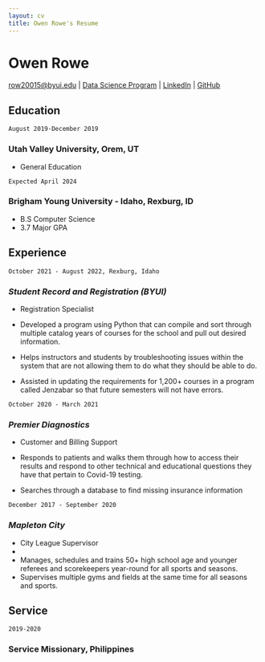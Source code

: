 ```yaml
---
layout: cv
title: Owen Rowe's Resume
---
```

# Owen Rowe


<div id="webaddress">
<a href="row20015@byui.edu">row20015@byui.edu</a>
| <a href="https://byuidatascience.github.io/development.html">Data Science Program</a>
| <a href="www.linkedin.com/in/owen-rowe-33aa481a8">LinkedIn</a>
| <a href="https://github.com/byuids-resumes">GitHub</a>
</div>

<!-- https://www.monique.tech/the-art-of-markdown -->

## Education

`August 2019-December 2019`
### __Utah Valley University__, Orem, UT
- General Education

`Expected April 2024`
### __Brigham Young University - Idaho__, Rexburg, ID

- B.S Computer Science 
- 3.7 Major GPA

## Experience

`October 2021 - August 2022, Rexburg, Idaho`
### _Student Record and Registration (BYUI)_ 
- Registration Specialist

- Developed a program using Python that can compile and sort through multiple catalog years of courses for the school and pull out desired information.
- Helps instructors and students by troubleshooting issues within the system that are not allowing them to do what they should be able to do.
- Assisted in updating the requirements for 1,200+ courses in a program called Jenzabar so that future semesters will not have errors.


`October 2020 - March 2021`
### _Premier Diagnostics_
- Customer and Billing Support

- Responds to patients and walks them through how to access their results and respond to other technical and educational questions they have that pertain to Covid-19 testing.
- Searches through a database to find missing insurance information


`December 2017 - September 2020`
### _Mapleton City_
- City League Supervisor
- 
- Manages, schedules and trains 50+ high school age and
younger referees and scorekeepers year-round for all sports
and seasons.
- Supervises multiple gyms and fields at the same time for all
seasons and sports.

## Service

`2019-2020`
### __Service Missionary__, Philippines



<!-- ### Footer

Last updated: December 2022 -->


